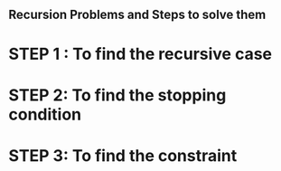## Recursion Problems and Steps to solve them

# STEP 1 : To find the recursive case 
# STEP 2: To find the stopping condition
# STEP 3: To find the constraint 